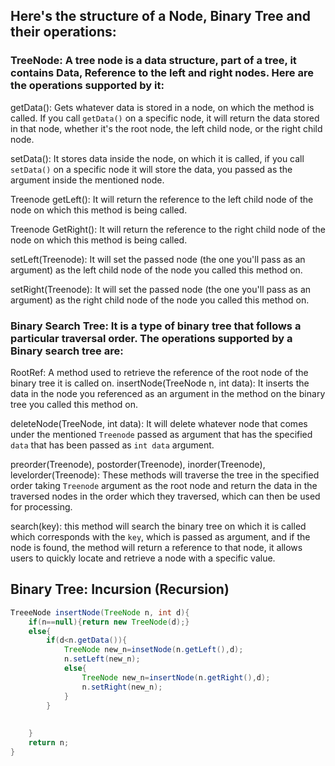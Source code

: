 
## Here's the structure of a Node, Binary Tree and their operations:

### TreeNode: A tree node is a data structure, part of a tree, it contains Data, Reference to the left and right nodes. Here are the operations supported by it:

getData(): Gets whatever data is stored in a node, on which the method is called. If you call `getData()` on a specific node, it will return the data stored in that node, whether it's the root node, the left child node, or the right child node.

setData(): It stores data inside the node, on which it is called, if you call `setData()` on a specific node it will store the data, you passed as the argument inside the mentioned node. 

Treenode getLeft(): It will return the reference to the left child node of the node on which this method is being called. 

Treenode GetRight(): It will return the reference to the right child node of the node on which this method is being called. 

setLeft(Treenode): It will set the passed node (the one you'll pass as an argument) as the left child node of the node you called this method on.

setRight(Treenode): It will set the passed node (the one you'll pass as an argument) as the right child node of the node you called this method on.

### Binary Search Tree: It is a type of binary tree that follows a particular traversal order. The operations supported by a Binary search tree are:

RootRef: A method used to retrieve the reference of the root node of the binary tree it is called on. 
insertNode(TreeNode n, int data): It inserts the data in the node you referenced as an argument in the method on the binary tree you called this method on.

deleteNode(TreeNode, int data): It will delete whatever node that comes under the mentioned `Treenode` passed as argument that has the specified `data` that has been passed as `int data` argument. 

preorder(Treenode), postorder(Treenode), inorder(Treenode), levelorder(Treenode): These methods will traverse the tree in the specified order taking `Treenode` argument as the root node and return the data in the traversed nodes in the order which they traversed, which can then be used for processing. 

search(key): this method will search the binary tree on which it is called which corresponds with the `key`, which is passed as argument, and if the node is found, the method will return a reference to that node, it allows users to quickly locate and retrieve a node with a specific value. 


## Binary Tree: Incursion (Recursion)

```java
TreeeNode insertNode(TreeNode n, int d){
	if(n==null){return new TreeNode(d);}
	else{
		if(d<n.getData()){
			TreeNode new_n=insetNode(n.getLeft(),d);
			n.setLeft(new_n);
			else{
				TreeNode new_n=insertNode(n.getRight(),d);
				n.setRight(new_n);
			}
		}
	
	
	}
	return n;
}
```




